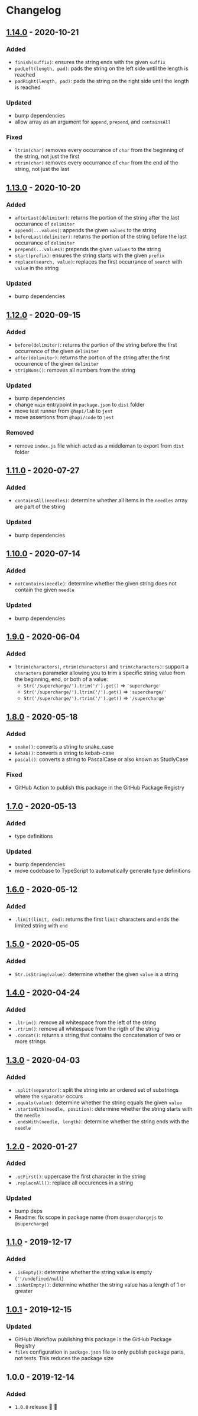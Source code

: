 # Changelog


## [1.14.0](https://github.com/supercharge/strings/compare/v1.13.0...v1.14.0) - 2020-10-21

### Added
- `finish(suffix)`: ensures the string ends with the given `suffix`
- `padLeft(length, pad)`: pads the string on the left side until the length is reached
- `padRight(length, pad)`:  pads the string on the right side until the length is reached

### Updated
- bump dependencies
- allow array as an argument for `append`, `prepend`, and `containsAll`

### Fixed
- `ltrim(char)` removes every occurrance of `char` from the beginning of the string, not just the first
- `rtrim(char)` removes every occurrance of `char` from the end of the string, not just the last


## [1.13.0](https://github.com/supercharge/strings/compare/v1.12.0...v1.13.0) - 2020-10-20

### Added
- `afterLast(delimiter)`: returns the portion of the string after the last occurrance of `delimiter`
- `append(...values)`: appends the given `values` to the string
- `beforeLast(delimiter)`: returns the portion of the string before the last occurrance of `delimiter`
- `prepend(...values)`: prepends the given `values` to the string
- `start(prefix)`: ensures the string starts with the given `prefix`
- `replace(search, value)`: replaces the first occurrance of `search` with `value` in the string

### Updated
- bump dependencies


## [1.12.0](https://github.com/supercharge/strings/compare/v1.11.0...v1.12.0) - 2020-09-15

### Added
- `before(delimiter)`: returns the portion of the string before the first occurrence of the given `delimiter`
- `after(delimiter)`: returns the portion of the string after the first occurrence of the given `delimiter`
- `stripNums()`: removes all numbers from the string

### Updated
- bump dependencies
- change `main` entrypoint in `package.json` to `dist` folder
- move test runner from `@hapi/lab` to `jest`
- move assertions from `@hapi/code` to `jest`

### Removed
- remove `index.js` file which acted as a middleman to export from `dist` folder


## [1.11.0](https://github.com/supercharge/strings/compare/v1.10.0...v1.11.0) - 2020-07-27

### Added
- `containsAll(needles)`: determine whether all items in the `needles` array are part of the string

### Updated
- bump dependencies


## [1.10.0](https://github.com/supercharge/strings/compare/v1.9.0...v1.10.0) - 2020-07-14

### Added
- `notContains(needle)`: determine whether the given string does not contain the given `needle`

### Updated
- bump dependencies


## [1.9.0](https://github.com/supercharge/strings/compare/v1.8.0...v1.9.0) - 2020-06-04

### Added
- `ltrim(characters)`, `rtrim(characters)` and `trim(characters)`: support a `characters` parameter allowing you to trim a specific string value from the beginning, end, or both of a value:
    - `Str('/supercharge/').trim('/').get()` => `'supercharge'`
    - `Str('/supercharge/').ltrim('/').get()` => `'supercharge/'`
    - `Str('/supercharge/').rtrim('/').get()` => `'/supercharge'`


## [1.8.0](https://github.com/supercharge/strings/compare/v1.7.0...v1.8.0) - 2020-05-18

### Added
- `snake()`: converts a string to snake_case
- `kebab()`: converts a string to kebab-case
- `pascal()`: converts a string to PascalCase or also known as StudlyCase

### Fixed
- GitHub Action to publish this package in the GitHub Package Registry


## [1.7.0](https://github.com/supercharge/strings/compare/v1.6.0...v1.7.0) - 2020-05-13

### Added
- type definitions

### Updated
- bump dependencies
- move codebase to TypeScript to automatically generate type definitions


## [1.6.0](https://github.com/supercharge/strings/compare/v1.5.0...v1.6.0) - 2020-05-12

### Added
- `.limit(limit, end)`: returns the first `limit` characters and ends the limited string with `end`


## [1.5.0](https://github.com/supercharge/strings/compare/v1.4.0...v1.5.0) - 2020-05-05

### Added
- `Str.isString(value)`: determine whether the given `value` is a string


## [1.4.0](https://github.com/supercharge/strings/compare/v1.3.0...v1.4.0) - 2020-04-24

### Added
- `.ltrim()`: remove all whitespace from the left of the string
- `.rtrim()`: remove all whitespace from the rigth of the string
- `.concat()`: returns a string that contains the concatenation of two or more strings


## [1.3.0](https://github.com/supercharge/strings/compare/v1.2.0...v1.3.0) - 2020-04-03

### Added
- `.split(separator)`: split the string into an ordered set of substrings where the `separator` occurs
- `.equals(value)`: determine whether the string equals the given `value`
- `.startsWith(needle, position)`: determine whether the string starts with the `needle`
- `.endsWith(needle, length)`: determine whether the string ends with the `needle`


## [1.2.0](https://github.com/supercharge/strings/compare/v1.1.0...v1.2.0) - 2020-01-27

### Added
- `.ucFirst()`: uppercase the first character in the string
- `.replaceAll()`: replace all occurences in a string

### Updated
- bump deps
- Readme: fix scope in package name (from `@superchargejs` to `@supercharge`)


## [1.1.0](https://github.com/supercharge/strings/compare/v1.0.1...v1.1.0) - 2019-12-17

### Added
- `.isEmpty()`: determine whether the string value is empty (`''/undefined/null`)
- `.isNotEmpty()`:  determine whether the string value has a length of 1 or greater


## [1.0.1](https://github.com/supercharge/strings/compare/v1.0.0...v1.0.1) - 2019-12-15

### Updated
- GitHub Workflow publishing this package in the GitHub Package Registry
- `files` configuration in `package.json` file to only publish package parts, not tests. This reduces the package size


## 1.0.0 - 2019-12-14

### Added
- `1.0.0` release 🚀 🎉
